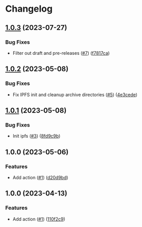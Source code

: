 # Changelog

## [1.0.3](https://github.com/nahsi/setup-ipfs/compare/v1.0.2...v1.0.3) (2023-07-27)


### Bug Fixes

* Filter out draft and pre-releases ([#7](https://github.com/nahsi/setup-ipfs/issues/7)) ([f7817ca](https://github.com/nahsi/setup-ipfs/commit/f7817ca309bdd704ca11da2fd983a85701310749))

## [1.0.2](https://github.com/nahsi/setup-ipfs/compare/v1.0.1...v1.0.2) (2023-05-08)


### Bug Fixes

* Fix IPFS init and cleanup archive directories ([#5](https://github.com/nahsi/setup-ipfs/issues/5)) ([4e3cede](https://github.com/nahsi/setup-ipfs/commit/4e3cede5be79efd84d63715afc6f6b67b0d1d19e))

## [1.0.1](https://github.com/nahsi/setup-ipfs/compare/v1.0.0...v1.0.1) (2023-05-08)


### Bug Fixes

* Init ipfs ([#3](https://github.com/nahsi/setup-ipfs/issues/3)) ([8fd9c9b](https://github.com/nahsi/setup-ipfs/commit/8fd9c9ba16a3cdc8adacf7768265cbd9343f90ee))

## 1.0.0 (2023-05-06)


### Features

* Add action ([#1](https://github.com/nahsi/setup-ipfs/issues/1)) ([d20d9bd](https://github.com/nahsi/setup-ipfs/commit/d20d9bd40103a137ca867f5e3d9c07b15a02ad8b))

## 1.0.0 (2023-04-13)


### Features

* Add action ([#1](https://github.com/nahsi/setup-hashi-tool/issues/1)) ([110f2c9](https://github.com/nahsi/setup-hashi-tool/commit/110f2c9319637e08e10eac44081a9874497d11ca))
